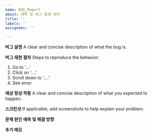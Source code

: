 ```yaml
---
name: BUG_Report
about: 제목 및 버그 발생 위치
title: ''
labels: ''
assignees: ''

---
```


**버그 설명**
A clear and concise description of what the bug is.

**버그 재현 절차**
Steps to reproduce the behavior:
1. Go to '...'
2. Click on '....'
3. Scroll down to '....'
4. See error

**예상 정상 작동**
A clear and concise description of what you expected to happen.

**스크린샷**
If applicable, add screenshots to help explain your problem.

**문제 원인 예측 및 해결 방향**

**추가 메모**
